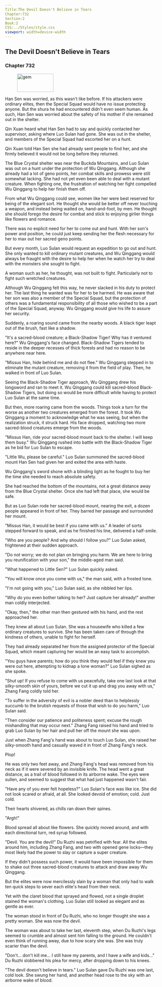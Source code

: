 ```yaml
---
Title:The Devil Doesn't Believe in Tears 
Chapter:732 
Section:2 
Book:2 
CSS:../Styles/style.css 
viewport: width=device-width
---
```

  
## The Devil Doesn't Believe in Tears
### Chapter 732
  
<figure>
	<img src="../Images/gem.gif" alt="gem" id="gem" width="120" height="60" />
</figure>
  

  
Han Sen was worried, as this wasn't like before. If his attackers were ordinary elites, then the Special Squad would have no issue protecting anyone. But the shura he had encountered didn't even seem human. As such, Han Sen was worried about the safety of his mother if she remained out in the shelter.

Qin Xuan heard what Han Sen had to say and quickly contacted her supervisor, asking where Luo Sulan had gone. She was out in the shelter, and members of the Special Squad had escorted her on a hunt.

Qin Xuan told Han Sen she had already sent people to find her, and she firmly believed it would not be long before they returned.

The Blue Crystal shelter was near the Buckda Mountains, and Luo Sulan was out on a hunt under the protection of Wu Qinggang. Although she already had a lot of geno points, her combat skills and prowess were still somewhat lacking. She had not yet even been able to deal with a mutant creature. When fighting one, the frustration of watching her fight compelled Wu Qinggang to help her finish them off.

From what Wu Qinggang could see, women like her were best reserved for being of the elegant sort. He thought she would be better off never touching a weapon, and instead being waited on, hand-and-foot, by men. He thought she should forego the desire for combat and stick to enjoying girlier things like flowers and romance.

There was no explicit need for her to come out and hunt. With her son's power and position, he could just keep sending her the flesh necessary for her to max out her sacred geno points.

But every month, Luo Sulan would request an expedition to go out and hunt. She only wanted to kill ordinary mutant creatures, and Wu Qinggang would always be fraught with the desire to help her when he watch her try to deal with the monsters she sought to fight.

A woman such as her, he thought, was not built to fight. Particularly not to fight such wretched creatures.

Although Wu Qinggang felt this way, he never slacked in his duty to protect her. The last thing he wanted was for her to be harmed. He was aware that her son was also a member of the Special Squad, but the protection of others was a fundamental responsibility of all those who wished to be a part of the Special Squad, anyway. Wu Qinggang would give his life to assure her security.

Suddenly, a roaring sound came from the nearby woods. A black tiger leapt out of the brush, fast like a shadow.

"It's a sacred-blood creature; a Black-Shadow Tiger! Why has it ventured here?" Wu Qinggang's face changed. Black-Shadow Tigers tended to reside in the deeper recesses of thick forests and had no reason to be anywhere near here.

"Missus Han, hide behind me and do not flee." Wu Qinggang stepped in to eliminate the mutant creature, removing it from the field of play. Then, he walked in front of Luo Sulan.

Seeing the Black-Shadow Tiger approach, Wu Qinggang drew his longsword and ran to meet it. Wu Qinggang could kill sacred-blood Black-Shadow Tigers, but doing so would be more difficult while having to protect Luo Sulan at the same time.

But then, more roaring came from the woods. Things took a turn for the worse as another two creatures emerged from the forest. It took Wu Qinggang a moment to acknowledge what he was seeing, but when the realization struck, it struck hard. His face dropped, watching two more sacred-blood creatures emerge from the woods.

"Missus Han, ride your sacred-blood mount back to the shelter. I will keep them busy." Wu Qinggang rushed into battle with the Black-Shadow Tiger as he bid for Luo Sulan to escape.

"Little Wu, please be careful." Luo Sulan summoned the sacred-blood mount Han Sen had given her and exited the area with haste.

Wu Qinggang's sword shone with a blinding light as he fought to buy her the time she needed to reach absolute safety.

She had reached the bottom of the mountains, not a great distance away from the Blue Crystal shelter. Once she had left that place, she would be safe.

But as Luo Sulan rode her sacred-blood mount, nearing the exit, a dozen people appeared in front of her. They barred her passage and surrounded her mount.

"Missus Han, it would be best if you came with us." A leader of sorts stepped forward to speak, and as he finished his line, delivered a half-smile.

"Who are you people? And why should I follow you?" Luo Sulan asked, frightened at their sudden approach.

"Do not worry; we do not plan on bringing you harm. We are here to bring you reunification with your son," the middle-aged man said.

"What happened to Little Sen?" Luo Sulan quickly asked.

"You will know once you come with us," the man said, with a frosted tone.

"I'm not going with you," Luo Sulan said, as she nibbled her lips.

"Why do you even bother talking to her? Just capture her already!" another man coldly interjected.

"Okay, then," the other man then gestured with his hand, and the rest approached her.

They knew all about Luo Sulan. She was a housewife who killed a few ordinary creatures to survive. She has been taken care of through the kindness of others, unable to fight for herself.

They had already separated her from the assigned protector of the Special Squad, which meant capturing her would be an easy task to accomplish.

"You guys have parents; how do you think they would feel if they knew you were out here, attempting to kidnap a lone woman?" Luo Sulan sighed as she spoke.

"Shut up! If you refuse to come with us peacefully, take one last look at that silky-smooth skin of yours, before we cut it up and drag you away with us," Zhang Fang coldly told her.

"To suffer in the adversity of evil is a nobler deed than to helplessly succumb to the brutish requests of those that wish to do you harm," Luo Sulan said.

"Then consider our patience and politeness spent; excuse the rough mishandling that may occur next." Zhang Fang raised his hand and tried to grab Luo Sulan by her hair and pull her off the mount she was upon.

Just when Zhang Fang's hand was about to touch Luo Sulan, she raised her silky-smooth hand and casually waved it in front of Zhang Fang's neck.

Plop!

He was only two feet away, and Zhang Fang's head was removed from his neck as if it were severed by an invisible knife. The head went a great distance, as a trail of blood followed in its airborne wake. The eyes were sullen, and seemed to suggest that what had just happened wasn't fair.

"Have any of you ever felt hopeless?" Luo Sulan's face was like ice. She did not look scared or afraid, at all. She looked devoid of emotion; cold. Just cold.

Their hearts shivered, as chills ran down their spines.

"Argh!"

Blood spread all about like flowers. She quickly moved around, and with each directional turn, red syrup followed.

"Devil. You are the devil!" Du Ruzhi was petrified with fear. All the elites around him, including Zhang Fang, and two with opened gene locks—they most likely had the power to slay or capture a super creature.

If they didn't possess such power, it would have been impossible for them to shake out three sacred-blood creatures to attack and draw away Wu Qinggang.

But the elites were now mercilessly slain by a woman that only had to walk ten quick steps to sever each elite's head from their neck.

Yet with the claret blood that sprayed and flowed, not a single droplet stained the woman's clothing. Luo Sulan still looked as elegant and as gentle as ever.

The woman stood in front of Du Ruzhi, who no longer thought she was a pretty woman. She was now the devil.

The woman was about to take her last, eleventh step, when Du Ruzhi's legs seemed to crumble and almost sent him falling to the ground. He couldn't even think of running away, due to how scary she was. She was truly scarier than the devil.

"Don't... don't kill me... I still have my parents, and I have a wife and kids..." Du Ruzhi slobbered his plea for mercy, after dropping down to his knees.

"The devil doesn't believe in tears." Luo Sulan gave Du Ruzhi was one last, cold look. She swung her hand, and another head rose to the sky with an airborne wake of blood.